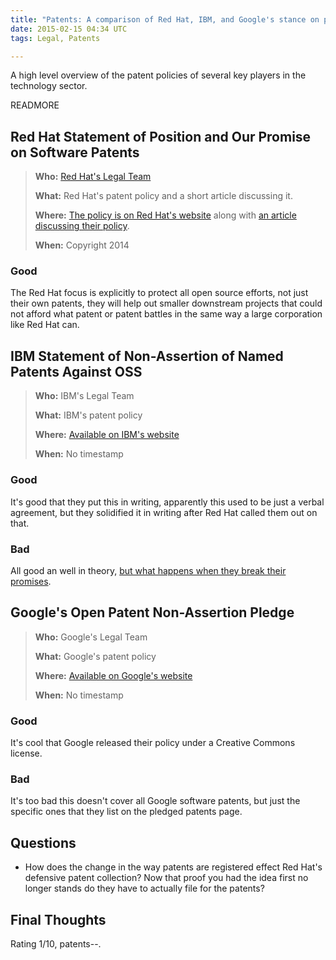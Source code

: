 ```yaml
---
title: "Patents: A comparison of Red Hat, IBM, and Google's stance on patents"
date: 2015-02-15 04:34 UTC
tags: Legal, Patents

---
```


A high level overview of the patent policies of several key players in the technology sector.

READMORE

## Red Hat Statement of Position and Our Promise on Software Patents

> **Who:** [Red Hat's Legal Team](http://www.redhat.com/en/about/all-policies-guidelines)
>
> **What:** Red Hat's patent policy and a short article discussing it.
>
> **Where:** [The policy is on Red Hat's website](http://www.redhat.com/legal/patent_policy.html) along with [an article discussing their policy](https://www.redhat.com/magazine/001nov04/features/patents/).
>
> **When:** Copyright 2014


### Good

The Red Hat focus is explicitly to protect all open source efforts, not just their own patents, they will help out smaller downstream projects that could not afford what patent or patent battles in the same way a large corporation like Red Hat can.



## IBM Statement of Non-Assertion of Named Patents Against OSS

> **Who:** IBM's Legal Team
>
> **What:** IBM's patent policy
>
> **Where:** [Available on IBM's website](http://www.ibm.com/ibm/licensing/patents/pledgedpatents.pdf)
>
> **When:** No timestamp


### Good

It's good that they put this in writing, apparently this used to be just a verbal agreement, but they solidified it in writing after Red Hat called them out on that.

### Bad

All good an well in theory, [but what happens when they break their promises](http://arstechnica.com/information-technology/2010/04/ibm-breaks-oss-patent-promise-targets-mainframe-emulator/).


## Google's Open Patent Non-Assertion Pledge

> **Who:** Google's Legal Team
>
> **What:**  Google's patent policy
>
> **Where:** [Available on Google's website](https://www.google.com/patents/opnpledge/pledge/)
>
> **When:** No timestamp


### Good

It's cool that Google released their policy under a Creative Commons license.

### Bad

It's too bad this doesn't cover all Google software patents, but just the specific ones that they list on the pledged patents page.


## Questions

* How does the change in the way patents are registered effect Red Hat's defensive patent collection? Now that proof you had the idea first no longer stands do they have to actually file for the patents?

## Final Thoughts

Rating 1/10, patents--.
